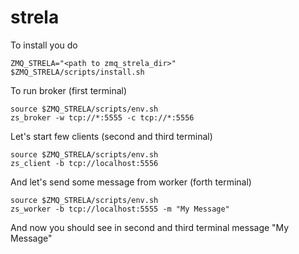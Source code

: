 strela
======

To install you do

    ZMQ_STRELA="<path to zmq_strela_dir>"
    $ZMQ_STRELA/scripts/install.sh

To run broker (first terminal)

    source $ZMQ_STRELA/scripts/env.sh
    zs_broker -w tcp://*:5555 -c tcp://*:5556

Let's start few clients (second and third terminal)

    source $ZMQ_STRELA/scripts/env.sh
    zs_client -b tcp://localhost:5556

And let's send some message from worker (forth terminal)

    source $ZMQ_STRELA/scripts/env.sh
    zs_worker -b tcp://localhost:5555 -m "My Message"

And now you should see in second and third terminal message "My Message"
